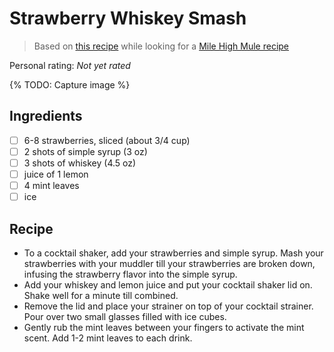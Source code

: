# Strawberry Whiskey Smash

> Based on [this recipe](https://www.milehighmitts.com/strawberry-whiskey-smash/) while looking for a [Mile High Mule recipe](https://www.cocktailbuilder.com/recipe/mile-high-mule)

<!-- {cts} rating=0; (User can specify rating on scale of 1-5) -->

Personal rating: *Not yet rated*

<!-- {cte} -->

<!-- {cts} name_image=None; (User can specify image name) -->

{% TODO: Capture image %}

<!-- {cte} -->

## Ingredients

- [ ] 6-8 strawberries, sliced (about 3/4 cup)
- [ ] 2 shots of simple syrup (3 oz)
- [ ] 3 shots of whiskey (4.5 oz)
- [ ] juice of 1 lemon
- [ ] 4 mint leaves
- [ ] ice

## Recipe

- To a cocktail shaker, add your strawberries and simple syrup. Mash your strawberries with your muddler till your strawberries are broken down, infusing the strawberry flavor into the simple syrup.
- Add your whiskey and lemon juice and put your cocktail shaker lid on. Shake well for a minute till combined.
- Remove the lid and place your strainer on top of your cocktail strainer. Pour over two small glasses filled with ice cubes.
- Gently rub the mint leaves between your fingers to activate the mint scent. Add 1-2 mint leaves to each drink.
